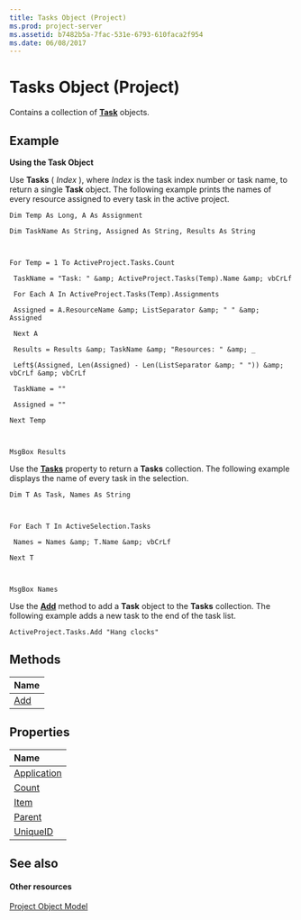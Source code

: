```yaml
---
title: Tasks Object (Project)
ms.prod: project-server
ms.assetid: b7482b5a-7fac-531e-6793-610faca2f954
ms.date: 06/08/2017
---
```



# Tasks Object (Project)

Contains a collection of  **[Task](Project.Task.md)** objects.


## Example

 **Using the Task Object**

Use  **Tasks** ( _Index_ ), where _Index_ is the task index number or task name, to return a single **Task** object. The following example prints the names of every resource assigned to every task in the active project.




```
Dim Temp As Long, A As Assignment 

Dim TaskName As String, Assigned As String, Results As String 

 

For Temp = 1 To ActiveProject.Tasks.Count 

 TaskName = "Task: " &amp; ActiveProject.Tasks(Temp).Name &amp; vbCrLf 

 For Each A In ActiveProject.Tasks(Temp).Assignments 

 Assigned = A.ResourceName &amp; ListSeparator &amp; " " &amp; Assigned 

 Next A 

 Results = Results &amp; TaskName &amp; "Resources: " &amp; _ 

 Left$(Assigned, Len(Assigned) - Len(ListSeparator &amp; " ")) &amp; vbCrLf &amp; vbCrLf 

 TaskName = "" 

 Assigned = "" 

Next Temp 

 

MsgBox Results
```

Use the  **[Tasks](http://msdn.microsoft.com/library/8f58ea8e-a3a1-f5aa-ad5d-6447fe777453%28Office.15%29.aspx)** property to return a **Tasks** collection. The following example displays the name of every task in the selection.




```
Dim T As Task, Names As String 

 

For Each T In ActiveSelection.Tasks 

 Names = Names &amp; T.Name &amp; vbCrLf 

Next T 

 

MsgBox Names
```

Use the  **[Add](http://msdn.microsoft.com/library/a6e2186b-610c-0888-a22a-8b7deba3f53f%28Office.15%29.aspx)** method to add a **Task** object to the **Tasks** collection. The following example adds a new task to the end of the task list.




```
ActiveProject.Tasks.Add "Hang clocks"
```


## Methods



|**Name**|
|:-----|
|[Add](http://msdn.microsoft.com/library/a6e2186b-610c-0888-a22a-8b7deba3f53f%28Office.15%29.aspx)|

## Properties



|**Name**|
|:-----|
|[Application](http://msdn.microsoft.com/library/0d4405af-9edd-f8ad-b0ac-d72e0f02b16c%28Office.15%29.aspx)|
|[Count](http://msdn.microsoft.com/library/23238c44-1cf0-8dfc-40b3-6def228d5a7a%28Office.15%29.aspx)|
|[Item](http://msdn.microsoft.com/library/2bbdddae-38f7-6740-0694-73e0cf838e90%28Office.15%29.aspx)|
|[Parent](http://msdn.microsoft.com/library/a2e8cfce-9c04-6c1f-badc-0fe506df270b%28Office.15%29.aspx)|
|[UniqueID](http://msdn.microsoft.com/library/f87b88e3-5bd0-a57b-c54b-aba17d0de67e%28Office.15%29.aspx)|

## See also


#### Other resources


[Project Object Model](http://msdn.microsoft.com/library/900b167b-88ec-ea88-15b7-27bb90c22ac6%28Office.15%29.aspx)
